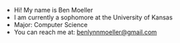 - Hi! My name is Ben Moeller  
- I am currently a sophomore at the University of Kansas
- Major: Computer Science  
- You can reach me at: benlynnmoeller@gmail.com  
